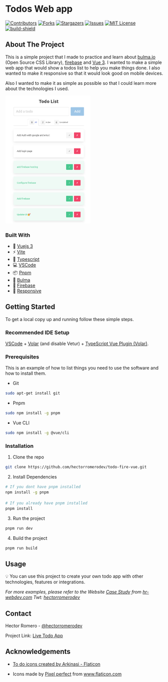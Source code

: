 <!-- PROJECT SHIELDS -->
<!--
*** This template uses markdown "reference style" links for readability.
*** Reference links are enclosed in brackets [ ] instead of parentheses ( ).
*** See the bottom of this document for the declaration of the reference variables
*** for contributors-url, forks-url, etc. This is an optional, concise syntax you may use.
*** https://www.markdownguide.org/basic-syntax/#reference-style-links
-->

# Todos Web app

[![Contributors][contributors-shield]][contributors-url] [![Forks][forks-shield]][forks-url] [![Stargazers][stars-shield]][stars-url] [![Issues][issues-shield]][issues-url] [![MIT License][license-shield]][license-url] [![build-shield]][build-url]

<!-- ABOUT THE PROJECT -->

## About The Project

This is a simple project that I made to practice and learn about [bulma.io](https://bulma.io/) (Open Source CSS Library), [firebase](https://firebase.google.com/) and [Vue 3](https://vuejs.org/). I wanted to make a simple web app that would show a todos list to help you make things done. I also wanted to make it responsive so that it would look good on mobile devices.

Also I wanted to make it as simple as possible so that I could learn more about the technologies I used.

<img src="public/todo-list-v1.png" alt="product-screenshot" title="Todo list Show case" height="400"/>

### Built With

- 🌲 [Vuejs 3](https://vuejs.org/)
- ⚡️ [Vite](https://vitejs.dev/)
- 💪 [Typescript](https://www.typescriptlang.org/)
- 💻 [VSCode](https://code.visualstudio.com/)
- 📦 [Pnpm](https://pnpm.io/)
- 🎨 [Bulma](https://bulma.io/)
- 🚀 [Firebase](https://firebase.google.com/)
- 📱 [Responsive](https://bulma.io/documentation/modifiers/responsive-helpers/)

<!-- GETTING STARTED -->

## Getting Started

To get a local copy up and running follow these simple steps.

### Recommended IDE Setup

[VSCode](https://code.visualstudio.com/) + [Volar](https://marketplace.visualstudio.com/items?itemName=Vue.volar) (and disable Vetur) + [TypeScript Vue Plugin (Volar)](https://marketplace.visualstudio.com/items?itemName=Vue.vscode-typescript-vue-plugin).

### Prerequisites

This is an example of how to list things you need to use the software and how to install them.

- Git

```sh
sudo apt-get install git
```

- Pnpm

```sh
sudo npm install -g pnpm
```

- Vue CLI

```sh
sudo npm install -g @vue/cli
```

### Installation

1. Clone the repo

```sh
git clone https://github.com/hectorromerodev/todo-fire-vue.git
```

2. Install Dependencies

```sh
# If you dont have pnpm installed
npm install -g pnpm

# If you already have pnpm installed
pnpm install
```

3. Run the project

```sh
pnpm run dev
```

4. Build the project

```sh
pnpm run build
```

<!-- USAGE EXAMPLES -->

## Usage

💡 You can use this project to create your own todo app with other technologies, features or integrations.

_For more examples, please refer to the Website [Case Study](https://channels.hr-webdev.com) from [hr-webdev.com](https://hr-webdev.com) Twt: [hectorromerodev](https://twitter.com/hectorromerodev)_

<!-- CONTACT -->

## Contact

Hector Romero - [@hectorromerodev](https://twitter.com/hectorromerodev)

Project Link: [Live Todo App](https://todo-e99d3.web.app/)

## Acknowledgements

- <a href="https://www.flaticon.com/free-icons/to-do" title="to do icons">To do icons created by Arkinasi - Flaticon</a>

- Icons made by <a href="https://www.flaticon.com/authors/pixel-perfect" title="Pixel perfect">Pixel perfect</a> from <a href="https://www.flaticon.com/" title="Flaticon">www.flaticon.com</a>

<!-- MARKDOWN LINKS & IMAGES -->
<!-- https://www.markdownguide.org/basic-syntax/#reference-style-links -->

[contributors-shield]: https://img.shields.io/github/contributors/hectorromerodev/todo-fire-vue.svg?style=flat-square
[contributors-url]: https://github.com/hectorromerodev/todo-fire-vue/graphs/contributors
[forks-shield]: https://img.shields.io/github/forks/hectorromerodev/todo-fire-vue.svg?style=flat-square
[forks-url]: https://github.com/hectorromerodev/todo-fire-vue/network/members
[stars-shield]: https://img.shields.io/github/stars/hectorromerodev/todo-fire-vue.svg?style=flat-square
[stars-url]: https://github.com/hectorromerodev/todo-fire-vue/stargazers
[issues-shield]: https://img.shields.io/github/issues/hectorromerodev/todo-fire-vue.svg?style=flat-square
[issues-url]: https://github.com/hectorromerodev/todo-fire-vue/issues
[license-shield]: https://img.shields.io/github/license/hectorromerodev/todo-fire-vue.svg?style=flat-square
[license-url]: LICENSE
[build-shield]: https://github.com/hectorromerodev/todo-fire-vue/actions/workflows/firebase-hosting-merge.yml/badge.svg?branch=main
[build-url]: https://github.com/hectorromerodev/todo-fire-vue/actions/workflows/firebase-hosting-merge.yml